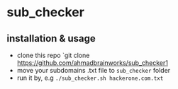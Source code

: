 # sub_checker


## installation & usage

- clone this repo `git clone https://github.com/ahmadbrainworks/sub_checker1
- move your subdomains .txt file to `sub_checker` folder
- run it by, e.g `./sub_checker.sh hackerone.com.txt`





